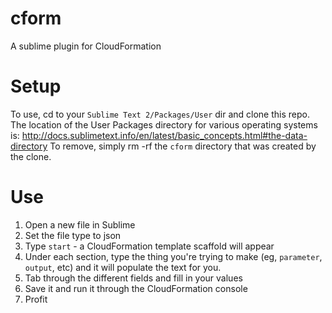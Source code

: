 cform
=====

A sublime plugin for CloudFormation

# Setup

To use, cd to your `Sublime Text 2/Packages/User` dir and clone this repo.  The location of the User Packages directory for various operating systems is: http://docs.sublimetext.info/en/latest/basic_concepts.html#the-data-directory
To remove, simply rm -rf the `cform` directory that was created by the clone.

# Use

1.  Open a new file in Sublime
2.  Set the file type to json
3.  Type `start` - a CloudFormation template scaffold will appear
4.  Under each section, type the thing you're trying to make (eg, `parameter`, `output`, etc) and it will populate the text for you.  
5.  Tab through the different fields and fill in your values
6.  Save it and run it through the CloudFormation console
7.  Profit

